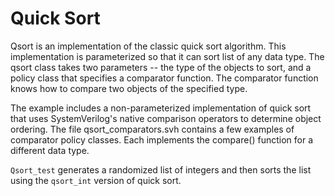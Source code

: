 Quick Sort
==========

Qsort is an implementation of the classic quick sort algorithm.  This
implementation is parameterized so that it can sort list of any data
type.  The qsort class takes two parameters -- the type of the objects
to sort, and a policy class that specifies a comparator function.  The
comparator function knows how to compare two objects of the specified
type.

The example includes a non-parameterized implementation of quick sort
that uses SystemVerilog's native comparison operators to determine
object ordering.  The file qsort_comparators.svh contains a few
examples of comparator policy classes.  Each implements the compare()
function for a different data type.

`Qsort_test` generates a randomized list of integers and then sorts
the list using the `qsort_int` version of quick sort.
